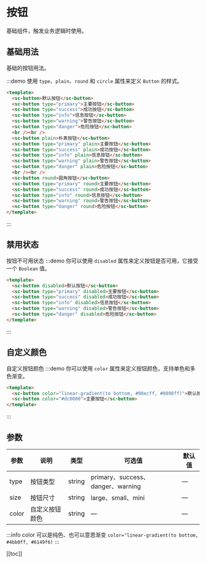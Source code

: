 # 按钮

基础组件，触发业务逻辑时使用。

## 基础用法

基础的按钮用法。

:::demo 使用 `type`、`plain`、`round` 和 `circle` 属性来定义 `Button` 的样式。

```html
<template>
  <sc-button>默认按钮</sc-button>
  <sc-button type="primary">主要按钮</sc-button>
  <sc-button type="success">成功按钮</sc-button>
  <sc-button type="info">信息按钮</sc-button>
  <sc-button type="warning">警告按钮</sc-button>
  <sc-button type="danger">危险按钮</sc-button>
  <br /><br />
  <sc-button plain>朴素按钮</sc-button>
  <sc-button type="primary" plain>主要按钮</sc-button>
  <sc-button type="success" plain>成功按钮</sc-button>
  <sc-button type="info" plain>信息按钮</sc-button>
  <sc-button type="warning" plain>警告按钮</sc-button>
  <sc-button type="danger" plain>危险按钮</sc-button>
  <br /><br />
  <sc-button round>圆角按钮</sc-button>
  <sc-button type="primary" round>主要按钮</sc-button>
  <sc-button type="success" round>成功按钮</sc-button>
  <sc-button type="info" round>信息按钮</sc-button>
  <sc-button type="warning" round>警告按钮</sc-button>
  <sc-button type="danger" round>危险按钮</sc-button>
</template>
```

:::

## 禁用状态

按钮不可用状态
:::demo 你可以使用 `disabled` 属性来定义按钮是否可用，它接受一个 `Boolean` 值。

```html
<template>
  <sc-button disabled>默认按钮</sc-button>
  <sc-button type="primary" disabled>主要按钮</sc-button>
  <sc-button type="success" disabled>成功按钮</sc-button>
  <sc-button type="info" disabled>信息按钮</sc-button>
  <sc-button type="warning" disabled>警告按钮</sc-button>
  <sc-button type="danger" disabled>危险按钮</sc-button>
</template>
```

:::

## 自定义颜色

自定义按钮颜色
:::demo 你可以使用 `color` 属性来定义按钮颜色，支持单色和多色渐变。

```html
<template>
  <sc-button color="linear-gradient(to bottom, #00ecff, #0098ff)">默认按钮</sc-button>
  <sc-button color="#dc0000">主要按钮</sc-button>
</template>
```

:::

## 参数

| 参数  | 说明           | 类型   | 可选值                            | 默认值 |
| ----- | -------------- | ------ | --------------------------------- | ------ |
| type  | 按钮类型       | string | primary、success、danger、warning | —      |
| size  | 按钮尺寸       | string | large、small、mini                | —      |
| color | 自定义按钮颜色 | string | —                                 | —      |

:::info
color 可以是纯色、也可以意思渐变 `color="linear-gradient(to bottom, #4bb0ff, #6149f6)`
:::

[[toc]]
